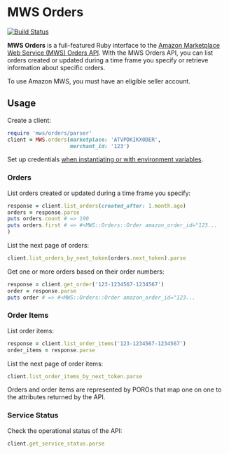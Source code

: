 # MWS Orders

[![Build Status](https://travis-ci.org/hakanensari/mws-orders.svg)](https://travis-ci.org/hakanensari/mws-orders)

**MWS Orders** is a full-featured Ruby interface to the [Amazon Marketplace Web Service (MWS) Orders API](http://docs.developer.amazonservices.com/en_UK/orders/index.html). With the MWS Orders API, you can list orders created or updated during a time frame you specify or retrieve information about specific orders.

To use Amazon MWS, you must have an eligible seller account.

## Usage

Create a client:

```ruby
require 'mws/orders/parser'
client = MWS.orders(marketplace: 'ATVPDKIKX0DER',
                    merchant_id: '123')
```

Set up credentials [when instantiating or with environment variables](https://github.com/hakanensari/peddler#usage).

### Orders

List orders created or updated during a time frame you specify:

```ruby
response = client.list_orders(created_after: 1.month.ago)
orders = response.parse
puts orders.count # => 100
puts orders.first # => #<MWS::Orders::Order amazon_order_id="123...
)
```

List the next page of orders:

```ruby
client.list_orders_by_next_token(orders.next_token).parse
```

Get one or more orders based on their order numbers:

```ruby
response = client.get_order('123-1234567-1234567')
order = response.parse
puts order # => #<MWS::Orders::Order amazon_order_id="123...
```

### Order Items

List order items:

```ruby
response = client.list_order_items('123-1234567-1234567')
order_items = response.parse
```

List the next page of order items:

```ruby
client.list_order_items_by_next_token.parse
```

Orders and order items are represented by POROs that map one on one to the attributes returned by the API.

### Service Status

Check the operational status of the API:

```ruby
client.get_service_status.parse
```
